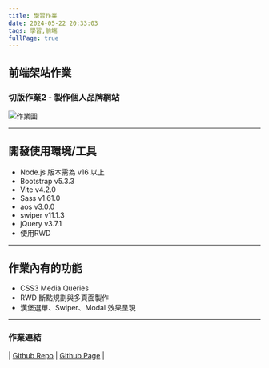 ```yaml
---
title: 學習作業
date: 2024-05-22 20:33:03
tags: 學習,前端
fullPage: true
---
```

## 前端架站作業

### 切版作業2 - 製作個人品牌網站

![作業圖](<https://firebasestorage.googleapis.com/v0/b/homework2mission.appspot.com/o/homework.png?alt=media&token=1cdf0d91-ebcb-402c-88ac-cf842671adc1>)

***

## 開發使用環境/工具
* Node.js 版本需為 v16 以上
* Bootstrap v5.3.3
* Vite v4.2.0
* Sass v1.61.0
* aos v3.0.0
* swiper v11.1.3
* jQuery v3.7.1
* 使用RWD

***

## 作業內有的功能
* CSS3 Media Queries
* RWD 斷點規劃與多頁面製作
* 漢堡選單、Swiper、Modal 效果呈現

---

### 作業連結
| [Github Repo](https://github.com/xiaojia0623/2024_Personal_brand_website) | [Github Page](https://xiaojia0623.github.io/2024_Personal_brand_website/) |
